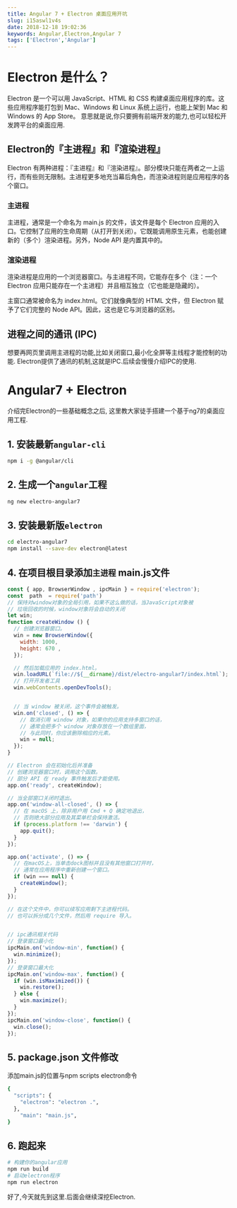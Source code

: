 ```yaml
---
title: Angular 7 + Electron 桌面应用开坑
slug: i15aswl1v4s
date: 2018-12-18 19:02:36
keywords: Angular,Electron,Angular 7
tags: ['Electron','Angular']
---
```


#  Electron 是什么？
Electron 是一个可以用 JavaScript、HTML 和 CSS 构建桌面应用程序的库。这些应用程序能打包到 Mac、Windows 和 Linux 系统上运行，也能上架到 Mac 和 Windows 的 App Store。
意思就是说,你只要拥有前端开发的能力,也可以轻松开发跨平台的桌面应用.

## Electron的『主进程』和『渲染进程』
Electron 有两种进程：『主进程』和『渲染进程』。部分模块只能在两者之一上运行，而有些则无限制。主进程更多地充当幕后角色，而渲染进程则是应用程序的各个窗口。

### 主进程
主进程，通常是一个命名为 main.js 的文件，该文件是每个 Electron 应用的入口。它控制了应用的生命周期（从打开到关闭）。它既能调用原生元素，也能创建新的（多个）渲染进程。另外，Node API 是内置其中的。

### 渲染进程
渲染进程是应用的一个浏览器窗口。与主进程不同，它能存在多个（注：一个 Electron 应用只能存在一个主进程）并且相互独立（它也能是隐藏的）。

主窗口通常被命名为 index.html。它们就像典型的 HTML 文件，但 Electron 赋予了它们完整的 Node API。因此，这也是它与浏览器的区别。

## 进程之间的通讯 (IPC)
想要再网页里调用主进程的功能,比如关闭窗口,最小化全屏等主线程才能控制的功能.
Electron提供了通讯的机制,这就是IPC.后续会慢慢介绍IPC的使用.


# Angular7 + Electron
介绍完Electron的一些基础概念之后,
这里教大家徒手搭建一个基于ng7的桌面应用工程.

## 1. 安装最新`angular-cli`
```bash
npm i -g @angular/cli
```

## 2. 生成一个`angular`工程
```bash
ng new electro-angular7
```

## 3. 安装最新版`electron`
```bash
cd electro-angular7
npm install --save-dev electron@latest
```

## 4. 在项目根目录添加`主进程` main.js文件

```js
const { app, BrowserWindow , ipcMain } = require('electron');
const  path  = require('path')
// 保持对window对象的全局引用，如果不这么做的话，当JavaScript对象被
// 垃圾回收的时候，window对象将会自动的关闭
let win;
function createWindow () {
  // 创建浏览器窗口。
  win = new BrowserWindow({
    width: 1000,
    height: 670 ,
  });

  // 然后加载应用的 index.html。
  win.loadURL(`file://${__dirname}/dist/electro-angular7/index.html`);
  // 打开开发者工具
  win.webContents.openDevTools();


  // 当 window 被关闭，这个事件会被触发。
  win.on('closed', () => {
    // 取消引用 window 对象，如果你的应用支持多窗口的话，
    // 通常会把多个 window 对象存放在一个数组里面，
    // 与此同时，你应该删除相应的元素。
    win = null;
  });
}

// Electron 会在初始化后并准备
// 创建浏览器窗口时，调用这个函数。
// 部分 API 在 ready 事件触发后才能使用。
app.on('ready', createWindow);

// 当全部窗口关闭时退出。
app.on('window-all-closed', () => {
  // 在 macOS 上，除非用户用 Cmd + Q 确定地退出，
  // 否则绝大部分应用及其菜单栏会保持激活。
  if (process.platform !== 'darwin') {
    app.quit();
  }
});

app.on('activate', () => {
  // 在macOS上，当单击dock图标并且没有其他窗口打开时，
  // 通常在应用程序中重新创建一个窗口。
  if (win === null) {
    createWindow();
  }
});

// 在这个文件中，你可以续写应用剩下主进程代码。
// 也可以拆分成几个文件，然后用 require 导入。


// ipc通讯相关代码
// 登录窗口最小化
ipcMain.on('window-min', function() {
  win.minimize();
});
// 登录窗口最大化
ipcMain.on('window-max', function() {
  if (win.isMaximized()) {
    win.restore();
  } else {
    win.maximize();
  }
});
ipcMain.on('window-close', function() {
  win.close();
});

```



## 5. package.json 文件修改

添加main.js的位置与npm scripts electron命令
```bash
{
  "scripts": {
    "electron": "electron .",
  },
    "main": "main.js",
}
```

## 6. 跑起来
``` bash
# 构建你的angular应用
npm run build
# 启动electron程序
npm run electron
```
好了,今天就先到这里.后面会继续深挖Electron.
